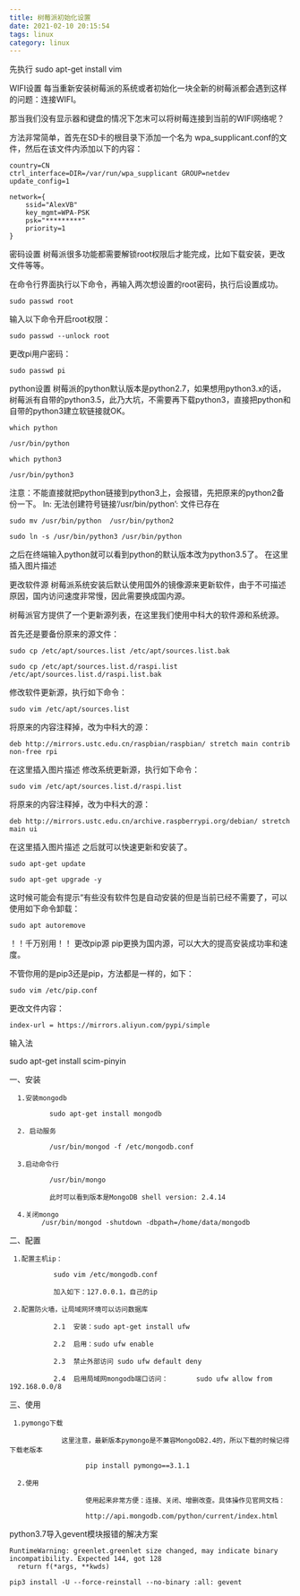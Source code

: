 ```yaml
---
title: 树莓派初始化设置
date: 2021-02-10 20:15:54
tags: linux
category: linux
---
```

先执行
sudo apt-get install vim

WIFI设置
每当重新安装树莓派的系统或者初始化一块全新的树莓派都会遇到这样的问题：连接WIFI。

那当我们没有显示器和键盘的情况下怎末可以将树莓连接到当前的WIFI网络呢？

方法非常简单，首先在SD卡的根目录下添加一个名为 wpa_supplicant.conf的文件，然后在该文件内添加以下的内容：

	country=CN
	ctrl_interface=DIR=/var/run/wpa_supplicant GROUP=netdev
	update_config=1
	 
	network={
		ssid="AlexVB"
		key_mgmt=WPA-PSK
		psk="*********"
		priority=1
	}

密码设置
树莓派很多功能都需要解锁root权限后才能完成，比如下载安装，更改文件等等。

在命令行界面执行以下命令，再输入两次想设置的root密码，执行后设置成功。

	sudo passwd root

输入以下命令开启root权限：

	sudo passwd --unlock root

更改pi用户密码：

	sudo passwd pi

python设置
树莓派的python默认版本是python2.7，如果想用python3.x的话，树莓派有自带的python3.5，此乃大坑，不需要再下载python3，直接把python和自带的python3建立软链接就OK。

	which python

	/usr/bin/python

	which python3

	/usr/bin/python3

注意：不能直接就把python链接到python3上，会报错，先把原来的python2备份一下。
ln: 无法创建符号链接’/usr/bin/python’: 文件已存在

	sudo mv /usr/bin/python  /usr/bin/python2

	sudo ln -s /usr/bin/python3 /usr/bin/python

之后在终端输入python就可以看到python的默认版本改为python3.5了。
在这里插入图片描述

更改软件源
树莓派系统安装后默认使用国外的镜像源来更新软件，由于不可描述原因，国内访问速度非常慢，因此需要换成国内源。

树莓派官方提供了一个更新源列表，在这里我们使用中科大的软件源和系统源。

首先还是要备份原来的源文件：

	sudo cp /etc/apt/sources.list /etc/apt/sources.list.bak

	sudo cp /etc/apt/sources.list.d/raspi.list /etc/apt/sources.list.d/raspi.list.bak

修改软件更新源，执行如下命令：

	sudo vim /etc/apt/sources.list

将原来的内容注释掉，改为中科大的源：

	deb http://mirrors.ustc.edu.cn/raspbian/raspbian/ stretch main contrib non-free rpi

在这里插入图片描述
修改系统更新源，执行如下命令：

	sudo vim /etc/apt/sources.list.d/raspi.list

将原来的内容注释掉，改为中科大的源：

	deb http://mirrors.ustc.edu.cn/archive.raspberrypi.org/debian/ stretch main ui

在这里插入图片描述
之后就可以快速更新和安装了。

	sudo apt-get update

	sudo apt-get upgrade -y

这时候可能会有提示“有些没有软件包是自动安装的但是当前已经不需要了，可以使用如下命令卸载：	

	sudo apt autoremove

！！千万别用！！
更改pip源
pip更换为国内源，可以大大的提高安装成功率和速度。

不管你用的是pip3还是pip，方法都是一样的，如下：

	sudo vim /etc/pip.conf

更改文件内容：

	index-url = https://mirrors.aliyun.com/pypi/simple

输入法

sudo apt-get install scim-pinyin

一、安装

      1.安装mongodb

              sudo apt-get install mongodb

      2. 启动服务

              /usr/bin/mongod -f /etc/mongodb.conf

      3.启动命令行

              /usr/bin/mongo 

              此时可以看到版本是MongoDB shell version: 2.4.14

	  4.关闭mongo
			/usr/bin/mongod -shutdown -dbpath=/home/data/mongodb



二、配置

     1.配置主机ip：

               sudo vim /etc/mongodb.conf

               加入如下：127.0.0.1，自己的ip

     2.配置防火墙，让局域网环境可以访问数据库

               2.1  安装：sudo apt-get install ufw

               2.2  启用：sudo ufw enable

               2.3  禁止外部访问 sudo ufw default deny

               2.4  启用局域网mongodb端口访问：       sudo ufw allow from 192.168.0.0/8 



三、使用

     1.pymongo下载

                 这里注意，最新版本pymongo是不兼容MongoDB2.4的，所以下载的时候记得下载老版本

                       pip install pymongo==3.1.1

      2.使用

                       使用起来非常方便：连接、关闭、增删改查。具体操作见官网文档：

                       http://api.mongodb.com/python/current/index.html


python3.7导入gevent模块报错的解决方案

	RuntimeWarning: greenlet.greenlet size changed, may indicate binary incompatibility. Expected 144, got 128
	  return f(*args, **kwds)

	pip3 install -U --force-reinstall --no-binary :all: gevent